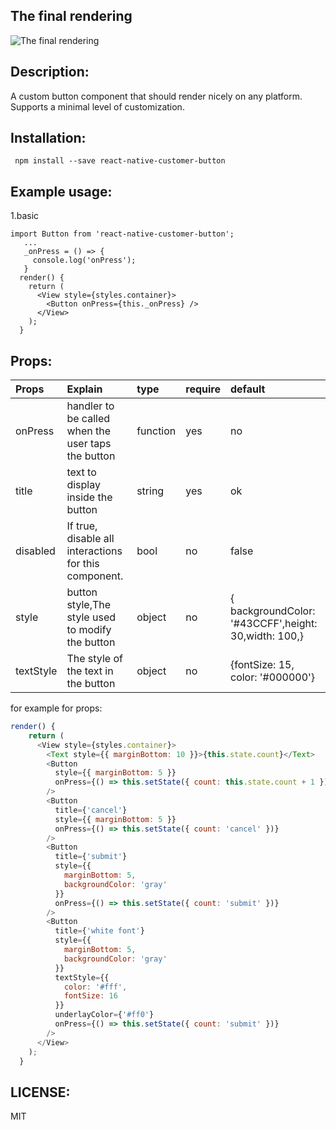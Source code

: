 The final rendering
----
![The final rendering](https://github.com/suwu150/static-resource/blob/master/images/react-native-custome-button.gif?raw=true)

Description: 
--------------------------------------    
A custom button component that should render nicely on any platform. Supports a minimal level of customization.     

Installation:  
-------------------------------------- 
```
 npm install --save react-native-customer-button
```
Example usage: 
--------------------------------------- 
1.basic     

```
import Button from 'react-native-customer-button';
   ...
   _onPress = () => {
     console.log('onPress');
   }
  render() {
    return (
      <View style={styles.container}>
        <Button onPress={this._onPress} />
      </View>
    );
  }
```

Props:   
---------------------------------------

|Props|Explain|type|require|default|          
|:-------|:--------|:--------|:-------|:----------|
|onPress|handler to be called when the user taps the button|function|yes|no|       
|title|text to display inside the button|string|yes|ok|     
|disabled|If true, disable all interactions for this component.|bool|no|false|      
|style|button style,The style used to modify the button|object|no|{ backgroundColor: '#43CCFF',height: 30,width: 100,}|     
|textStyle|The style of the text in the button|object|no|{fontSize: 15, color: '#000000'}|      

for example for props:
```javascript
render() {
    return (
      <View style={styles.container}>
        <Text style={{ marginBottom: 10 }}>{this.state.count}</Text>
        <Button
          style={{ marginBottom: 5 }}
          onPress={() => this.setState({ count: this.state.count + 1 })}
        />
        <Button
          title={'cancel'}
          style={{ marginBottom: 5 }}
          onPress={() => this.setState({ count: 'cancel' })}
        />
        <Button
          title={'submit'}
          style={{
            marginBottom: 5,
            backgroundColor: 'gray'
          }}
          onPress={() => this.setState({ count: 'submit' })}
        />
        <Button
          title={'white font'}
          style={{
            marginBottom: 5,
            backgroundColor: 'gray'
          }}
          textStyle={{
            color: '#fff',
            fontSize: 16
          }}
          underlayColor={'#ff0'}
          onPress={() => this.setState({ count: 'submit' })}
        />
      </View>
    );
  }
```

LICENSE: 
-------   
MIT

